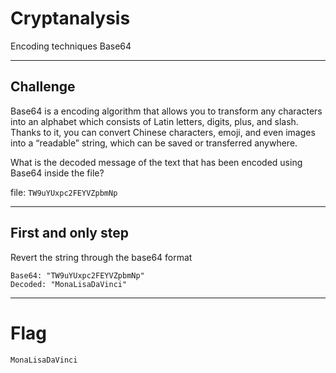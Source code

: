# Cryptanalysis
Encoding techniques Base64

---

## Challenge

Base64 is a encoding algorithm that allows you to transform any characters into an alphabet which consists of Latin letters, digits, plus, and slash. Thanks to it, you can convert Chinese characters, emoji, and even images into a “readable” string, which can be saved or transferred anywhere.

What is the decoded message of the text that has been encoded using Base64 inside the file?

file: `TW9uYUxpc2FEYVZpbmNp`

---

## First and only step
Revert the string through the base64 format 

```
Base64: "TW9uYUxpc2FEYVZpbmNp"
Decoded: "MonaLisaDaVinci"
```

---

# Flag
```
MonaLisaDaVinci
```
